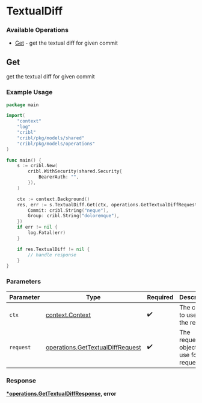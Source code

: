 # TextualDiff

### Available Operations

* [Get](#get) - get the textual diff for given commit

## Get

get the textual diff for given commit

### Example Usage

```go
package main

import(
	"context"
	"log"
	"cribl"
	"cribl/pkg/models/shared"
	"cribl/pkg/models/operations"
)

func main() {
    s := cribl.New(
        cribl.WithSecurity(shared.Security{
            BearerAuth: "",
        }),
    )

    ctx := context.Background()
    res, err := s.TextualDiff.Get(ctx, operations.GetTextualDiffRequest{
        Commit: cribl.String("neque"),
        Group: cribl.String("doloremque"),
    })
    if err != nil {
        log.Fatal(err)
    }

    if res.TextualDiff != nil {
        // handle response
    }
}
```

### Parameters

| Parameter                                                                            | Type                                                                                 | Required                                                                             | Description                                                                          |
| ------------------------------------------------------------------------------------ | ------------------------------------------------------------------------------------ | ------------------------------------------------------------------------------------ | ------------------------------------------------------------------------------------ |
| `ctx`                                                                                | [context.Context](https://pkg.go.dev/context#Context)                                | :heavy_check_mark:                                                                   | The context to use for the request.                                                  |
| `request`                                                                            | [operations.GetTextualDiffRequest](../../models/operations/gettextualdiffrequest.md) | :heavy_check_mark:                                                                   | The request object to use for the request.                                           |


### Response

**[*operations.GetTextualDiffResponse](../../models/operations/gettextualdiffresponse.md), error**

